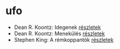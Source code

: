 # ufo

- Dean R. Koontz: Idegenek [részletek](_details/%7Bopf.creator%7D.md#id_1086)
- Dean R. Koontz: Menekülés [részletek](_details/%7Bopf.creator%7D.md#id_1080)
- Stephen King: A rémkoppantók [részletek](_details/%7Bopf.creator%7D.md#id_535)